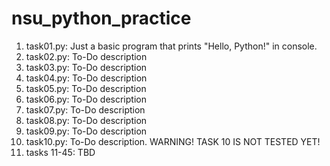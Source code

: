# nsu_python_practice
1. task01.py: Just a basic program that prints "Hello, Python!" in console.
2. task02.py: To-Do description
3. task03.py: To-Do description
4. task04.py: To-Do description
5. task05.py: To-Do description
6. task06.py: To-Do description
7. task07.py: To-Do description
8. task08.py: To-Do description
9. task09.py: To-Do description
10. task10.py: To-Do description. WARNING! TASK 10 IS NOT TESTED YET!
11. tasks 11-45: TBD